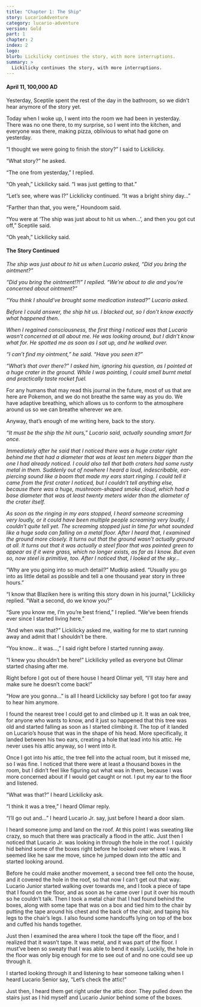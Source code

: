 ```yaml
---
title: "Chapter 1: The Ship"
story: LucarioAdventure
category: lucario-adventure
version: Gold
part: 1
chapter: 2
index: 2
logo: 
blurb: Lickilicky continues the story, with more interruptions.
summary: >
  Lickilicky continues the story, with more interruptions.
---
```

#### April 11, 100,000 AD
Yesterday, Sceptile spent the rest of the day in the bathroom, so we didn’t hear anymore of the story yet.

Today when I woke up, I went into the room we had been in yesterday. There was no one there, to my surprise, so I went into the kitchen, and everyone was there, 
making pizza, oblivious to what had gone on yesterday.

“I thought we were going to finish the story?” I said to Lickilicky.

“What story?” he asked.

“The one from yesterday,” I replied.

“Oh yeah,” Lickilicky said. “I was just getting to that.”

“Let’s see, where was I?” Lickilicky continued. “It was a bright shiny day…”

“Farther than that, you were,” Houndoom said.

“You were at ‘The ship was just about to hit us when…’, and then you got cut off,” Sceptile said.

“Oh yeah,” Lickilicky said.

#### The Story Continued
*The ship was just about to hit us when Lucario asked, “Did you bring the ointment?”*

*“Did you bring the ointment!?!” I replied. “We’re about to die and you’re concerned about ointment?”*

*“You think I should’ve brought some medication instead?” Lucario asked.*

*Before I could answer, the ship hit us. I blacked out, so I don’t know exactly what happened then.*

*When I regained consciousness, the first thing I noticed was that Lucario wasn’t concerned at all about me. He was looking around, but I didn’t know what for. He 
spotted me as soon as I sat up, and he walked over.*

*“I can’t find my ointment,” he said. “Have you seen it?”*

*“What’s that over there?” I asked him, ignoring his question, as I pointed at a huge crater in the ground. While I was pointing, I could smell burnt metal and 
practically taste rocket fuel.*

For any humans that may read this journal in the future, most of us that are here are Pokemon, and we do not breathe the same way as you do. We have adaptive breathing, 
which allows us to conform to the atmosphere around us so we can breathe wherever we are.

Anyway, that’s enough of me writing here, back to the story.

*“It must be the ship the hit ours,” Lucario said, actually sounding smart for once.*

*Immediately after he said that I noticed there was a huge crater right behind me that had a diameter that was at least ten meters bigger than the one I had already 
noticed. I could also tell that both craters had some rusty metal in them. Suddenly out of nowhere I heard a loud, indescribable, ear-piercing sound like a boom that 
made my ears start ringing. I could tell it came from the first crater I noticed, but I couldn’t tell anything else, because there was a huge, mushroom-shaped smoke 
cloud, which had a base diameter that was at least twenty meters wider than the diameter of the crater itself.*

*As soon as the ringing in my ears stopped, I heard someone screaming very loudly, or it could have been multiple people screaming very loudly, I couldn’t quite tell 
yet. The screaming stopped just in time for what sounded like a huge soda can falling on a metal floor. After I heard that, I examined the ground more closely. It 
turns out that the ground wasn’t actually ground at all. It turns out that it was actually a steel floor that was painted green to appear as if it were grass, which 
no longer exists, as far as I know. But even so, now steel is primitive, too. After I noticed that, I looked at the sky…*

“Why are you going into so much detail?” Mudkip asked. “Usually you go into as little detail as possible and tell a one thousand year story in three hours.”

“I know that Blaziken here is writing this story down in his journal,” Lickilicky replied. “Wait a second, do we know you?”

“Sure you know me, I’m you’re best friend,” I replied. “We’ve been friends ever since I started living here.”

“And when was that?” Lickilicky asked me, waiting for me to start running away and admit that I shouldn’t be there.

“You know… it was…,” I said right before I started running away.

“I knew you shouldn’t be here!” Lickilicky yelled as everyone but Olimar started chasing after me.

Right before I got out of there house I heard Olimar yell, “I’ll stay here and make sure he doesn’t come back!”

“How are you gonna…” is all I heard Lickilicky say before I got too far away to hear him anymore.

I found the nearest tree I could get to and climbed up it. It was an oak tree, for anyone who wants to know, and it just so happened that this tree was old and started 
falling as soon as I started climbing it. The top of it landed on Lucario’s house that was in the shape of his head. More specifically, it landed between his two ears, 
creating a hole that lead into his attic. He never uses his attic anyway, so I went into it.

Once I got into his attic, the tree fell into the actual room, but it missed me, so I was fine. I noticed that there were at least a thousand boxes in the room, but I 
didn’t feel like figuring out what was in them, because I was more concerned about if I would get caught or not. I put my ear to the floor and listened.

“What was that?” I heard Lickilicky ask.

“I think it was a tree,” I heard Olimar reply.

“I’ll go out and…” I heard Lucario Jr. say, just before I heard a door slam.

I heard someone jump and land on the roof. At this point I was sweating like crazy, so much that there was practically a flood in the attic. Just then I noticed that 
Lucario Jr. was looking in through the hole in the roof. I quickly hid behind some of the boxes right before he looked over where I was. It seemed like he saw me move, 
since he jumped down into the attic and started looking around.

Before he could make another movement, a second tree fell onto the house, and it covered the hole in the roof, so that now I can’t get out that way. Lucario Junior 
started walking over towards me, and I took a piece of tape that I found on the floor, and as soon as he came over I put it over his mouth so he couldn’t talk. Then I 
took a metal chair that I had found behind the boxes, along with some tape that was on a box and tied him to the chair by putting the tape around his chest and the back 
of the chair, and taping his legs to the chair’s legs. I also found some handcuffs lying on top of the box and cuffed his hands together.

Just then I examined the area where I took the tape off the floor, and I realized that it wasn’t tape. It was metal, and it was part of the floor. I must’ve been so 
sweaty that I was able to bend it easily. Luckily, the hole in the floor was only big enough for me to see out of and no one could see up through it.

I started looking through it and listening to hear someone talking when I heard Lucario Senior say, “Let’s check the attic!”

Just then, I heard them get right under the attic door. They pulled down the stairs just as I hid myself and Lucario Junior behind some of the boxes.
